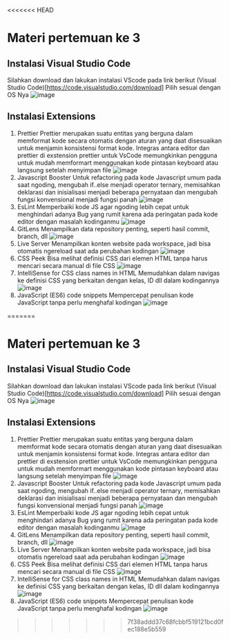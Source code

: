 <<<<<<< HEAD
# Materi pertemuan ke 3
## Instalasi Visual Studio Code 
Silahkan download dan lakukan instalasi VScode pada link berikut
(Visual Studio Code)[https://code.visualstudio.com/download]
Pilih sesuai dengan OS Nya
![image](https://github.com/kerjabhakti/PWA231/assets/15622730/2d71f3d5-5033-46a9-b98b-0be1dc2bd4ac)

## Instalasi Extensions
1. Prettier
   Prettier merupakan suatu entitas yang berguna dalam memformat kode secara otomatis dengan aturan yang daat disesuaikan untuk menjamin konsistensi format kode. Integras antara editor dan prettier di exstension prettier untuk VsCode memungkinkan pengguna untuk mudah memformart menggunakan kode pintasan keyboard atau langsung setelah menyimpan file
   ![image](https://github.com/kerjabhakti/PWA231/assets/15622730/ad0b6efd-9ad7-4d3f-beed-c86cd24b793d)
2. Javascript Booster
   Untuk refactoring pada kode Javascript umum pada saat ngoding, mengubah if..else menjadi operator ternary, memisahkan deklarasi dan inisialisasi menjadi beberapa pernyataan dan mengubah fungsi konvensional menjadi fungsi panah
 ![image](https://github.com/kerjabhakti/PWA231/assets/15622730/20896ff2-9287-4fe0-900e-d4a16db63e6d)
3. EsLint
   Memperbaiki kode JS agar ngoding lebih cepat untuk menghindari adanya Bug yang rumit karena ada peringatan pada kode editor dengan masalah kodinganmu
   ![image](https://github.com/kerjabhakti/PWA231/assets/15622730/f91940f7-2adf-4c79-8f25-60be6389dd28)
4. GitLens
   Menampilkan data repository penting, seperti hasil commit, branch, dll
   ![image](https://github.com/kerjabhakti/PWA231/assets/15622730/69f7d727-7eec-4be8-b812-7a6365cb4e92)
5. Live Server
   Menampilkan konten website pada workspace, jadi bisa otomatis ngereload saat ada perubahan kodingan
   ![image](https://github.com/kerjabhakti/PWA231/assets/15622730/dd53e2e4-d9a1-4d8c-82ae-89b6277b07d0)
6. CSS Peek
   Bisa melihat definisi CSS dari elemen HTML tanpa harus mencari secara manual di file CSS
   ![image](https://github.com/kerjabhakti/PWA231/assets/15622730/8ddf9830-7a69-48a1-9ddb-7a6554dbb3ad)
7. IntelliSense for CSS class names in HTML
   Memudahkan dalam navigas ke definisi CSS yang berkaitan dengan kelas, ID dll dalam kodingannya
   ![image](https://github.com/kerjabhakti/PWA231/assets/15622730/3f814362-a9da-46ab-bf94-414388860f17)
8. JavaScript (ES6) code snippets
   Mempercepat penulisan kode JavaScript tanpa perlu menghafal kodingan
   ![image](https://github.com/kerjabhakti/PWA231/assets/15622730/fcce59c7-d9ce-4500-8fce-8544786efe4d)


=======
# Materi pertemuan ke 3
## Instalasi Visual Studio Code 
Silahkan download dan lakukan instalasi VScode pada link berikut
(Visual Studio Code)[https://code.visualstudio.com/download]
Pilih sesuai dengan OS Nya
![image](https://github.com/kerjabhakti/PWA231/assets/15622730/2d71f3d5-5033-46a9-b98b-0be1dc2bd4ac)

## Instalasi Extensions
1. Prettier
   Prettier merupakan suatu entitas yang berguna dalam memformat kode secara otomatis dengan aturan yang daat disesuaikan untuk menjamin konsistensi format kode. Integras antara editor dan prettier di exstension prettier untuk VsCode memungkinkan pengguna untuk mudah memformart menggunakan kode pintasan keyboard atau langsung setelah menyimpan file
   ![image](https://github.com/kerjabhakti/PWA231/assets/15622730/ad0b6efd-9ad7-4d3f-beed-c86cd24b793d)
2. Javascript Booster
   Untuk refactoring pada kode Javascript umum pada saat ngoding, mengubah if..else menjadi operator ternary, memisahkan deklarasi dan inisialisasi menjadi beberapa pernyataan dan mengubah fungsi konvensional menjadi fungsi panah
 ![image](https://github.com/kerjabhakti/PWA231/assets/15622730/20896ff2-9287-4fe0-900e-d4a16db63e6d)
3. EsLint
   Memperbaiki kode JS agar ngoding lebih cepat untuk menghindari adanya Bug yang rumit karena ada peringatan pada kode editor dengan masalah kodinganmu
   ![image](https://github.com/kerjabhakti/PWA231/assets/15622730/f91940f7-2adf-4c79-8f25-60be6389dd28)
4. GitLens
   Menampilkan data repository penting, seperti hasil commit, branch, dll
   ![image](https://github.com/kerjabhakti/PWA231/assets/15622730/69f7d727-7eec-4be8-b812-7a6365cb4e92)
5. Live Server
   Menampilkan konten website pada workspace, jadi bisa otomatis ngereload saat ada perubahan kodingan
   ![image](https://github.com/kerjabhakti/PWA231/assets/15622730/dd53e2e4-d9a1-4d8c-82ae-89b6277b07d0)
6. CSS Peek
   Bisa melihat definisi CSS dari elemen HTML tanpa harus mencari secara manual di file CSS
   ![image](https://github.com/kerjabhakti/PWA231/assets/15622730/8ddf9830-7a69-48a1-9ddb-7a6554dbb3ad)
7. IntelliSense for CSS class names in HTML
   Memudahkan dalam navigas ke definisi CSS yang berkaitan dengan kelas, ID dll dalam kodingannya
   ![image](https://github.com/kerjabhakti/PWA231/assets/15622730/3f814362-a9da-46ab-bf94-414388860f17)
8. JavaScript (ES6) code snippets
   Mempercepat penulisan kode JavaScript tanpa perlu menghafal kodingan
   ![image](https://github.com/kerjabhakti/PWA231/assets/15622730/fcce59c7-d9ce-4500-8fce-8544786efe4d)


>>>>>>> 7f38addd37c68fcbbf519121bcd0fec188e5b559
